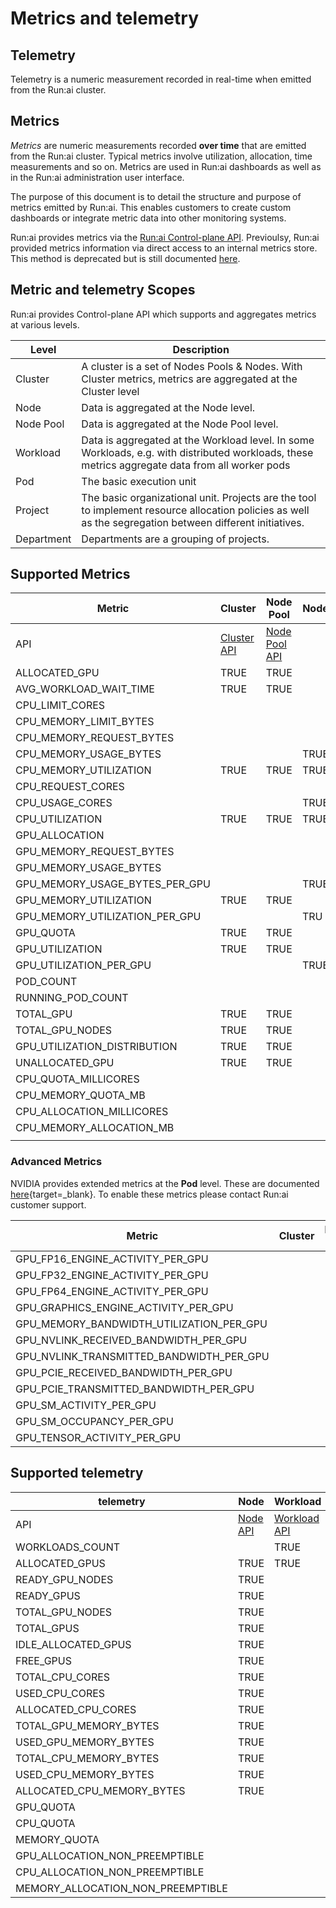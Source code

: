 # Metrics and telemetry

## Telemetry

Telemetry is a numeric measurement recorded in real-time when emitted from the Run:ai cluster.

## Metrics

_Metrics_ are numeric measurements recorded **over time** that are emitted from the Run:ai cluster. Typical metrics involve utilization, allocation, time measurements and so on. Metrics are used in Run:ai dashboards as well as in the Run:ai administration user interface.

The purpose of this document is to detail the structure and purpose of metrics emitted by Run:ai. This enables customers to create custom dashboards or integrate metric data into other monitoring systems.

Run:ai provides metrics via the [Run:ai Control-plane API](http://./admin-rest-api/overview.md). Previoulsy, Run:ai provided metrics information via direct access to an internal metrics store. This method is deprecated but is still documented [here](http://metrics.md).

## Metric and telemetry Scopes

Run:ai provides Control-plane API which supports and aggregates metrics at various levels.

| Level      | Description                                                                                                                                              |
| ---------- | -------------------------------------------------------------------------------------------------------------------------------------------------------- |
| Cluster    | A cluster is a set of Nodes Pools & Nodes. With Cluster metrics, metrics are aggregated at the Cluster level                                             |
| Node       | Data is aggregated at the Node level.                                                                                                                    |
| Node Pool  | Data is aggregated at the Node Pool level.                                                                                                               |
| Workload   | Data is aggregated at the Workload level. In some Workloads, e.g. with distributed workloads, these metrics aggregate data from all worker pods          |
| Pod        | The basic execution unit                                                                                                                                 |
| Project    | The basic organizational unit. Projects are the tool to implement resource allocation policies as well as the segregation between different initiatives. |
| Department | Departments are a grouping of projects.                                                                                                                  |

## Supported Metrics

| Metric                              | Cluster                                                                               | Node Pool                                                                                 | Node | Workload                                                                                 | Pod                                                                                | Project | Department |
| ----------------------------------- | ------------------------------------------------------------------------------------- | ----------------------------------------------------------------------------------------- | ---- | ---------------------------------------------------------------------------------------- | ---------------------------------------------------------------------------------- | ------- | ---------- |
| API                                 | [Cluster API](https://app.run.ai/api/docs#tag/Clusters/operation/get_cluster_metrics) | [Node Pool API](https://app.run.ai/api/docs#tag/NodePools/operation/get_nodepool_metrics) |      | [Workload API](https://app.run.ai/api/docs#tag/Workloads/operation/get_workload_metrics) | [Pod API](https://app.run.ai/api/docs#tag/Pods/operation/get_workload_pod_metrics) |         |            |
| ALLOCATED\_GPU                      | TRUE                                                                                  | TRUE                                                                                      |      | TRUE                                                                                     |                                                                                    |         |            |
| AVG\_WORKLOAD\_WAIT\_TIME           | TRUE                                                                                  | TRUE                                                                                      |      |                                                                                          |                                                                                    |         |            |
| CPU\_LIMIT\_CORES                   |                                                                                       |                                                                                           |      | TRUE                                                                                     |                                                                                    |         |            |
| CPU\_MEMORY\_LIMIT\_BYTES           |                                                                                       |                                                                                           |      | TRUE                                                                                     |                                                                                    |         |            |
| CPU\_MEMORY\_REQUEST\_BYTES         |                                                                                       |                                                                                           |      | TRUE                                                                                     |                                                                                    |         |            |
| CPU\_MEMORY\_USAGE\_BYTES           |                                                                                       |                                                                                           | TRUE | TRUE                                                                                     | TRUE                                                                               |         |            |
| CPU\_MEMORY\_UTILIZATION            | TRUE                                                                                  | TRUE                                                                                      | TRUE |                                                                                          |                                                                                    |         |            |
| CPU\_REQUEST\_CORES                 |                                                                                       |                                                                                           |      | TRUE                                                                                     |                                                                                    |         |            |
| CPU\_USAGE\_CORES                   |                                                                                       |                                                                                           | TRUE | TRUE                                                                                     | TRUE                                                                               |         |            |
| CPU\_UTILIZATION                    | TRUE                                                                                  | TRUE                                                                                      | TRUE |                                                                                          |                                                                                    |         |            |
| GPU\_ALLOCATION                     |                                                                                       |                                                                                           |      | TRUE                                                                                     |                                                                                    | TRUE    | TRUE       |
| GPU\_MEMORY\_REQUEST\_BYTES         |                                                                                       |                                                                                           |      | TRUE                                                                                     |                                                                                    |         |            |
| GPU\_MEMORY\_USAGE\_BYTES           |                                                                                       |                                                                                           |      | TRUE                                                                                     | TRUE                                                                               |         |            |
| GPU\_MEMORY\_USAGE\_BYTES\_PER\_GPU |                                                                                       |                                                                                           | TRUE |                                                                                          | TRUE                                                                               |         |            |
| GPU\_MEMORY\_UTILIZATION            | TRUE                                                                                  | TRUE                                                                                      |      |                                                                                          |                                                                                    |         |            |
| GPU\_MEMORY\_UTILIZATION\_PER\_GPU  |                                                                                       |                                                                                           | TRU  |                                                                                          |                                                                                    |         |            |
| GPU\_QUOTA                          | TRUE                                                                                  | TRUE                                                                                      |      |                                                                                          |                                                                                    | TRUE    | TRUE       |
| GPU\_UTILIZATION                    | TRUE                                                                                  | TRUE                                                                                      |      | TRUE                                                                                     | TRUE                                                                               |         |            |
| GPU\_UTILIZATION\_PER\_GPU          |                                                                                       |                                                                                           | TRUE |                                                                                          | TRUE                                                                               |         |            |
| POD\_COUNT                          |                                                                                       |                                                                                           |      | TRUE                                                                                     |                                                                                    |         |            |
| RUNNING\_POD\_COUNT                 |                                                                                       |                                                                                           |      | TRUE                                                                                     |                                                                                    |         |            |
| TOTAL\_GPU                          | TRUE                                                                                  | TRUE                                                                                      |      |                                                                                          |                                                                                    |         |            |
| TOTAL\_GPU\_NODES                   | TRUE                                                                                  | TRUE                                                                                      |      |                                                                                          |                                                                                    |         |            |
| GPU\_UTILIZATION\_DISTRIBUTION      | TRUE                                                                                  | TRUE                                                                                      |      |                                                                                          |                                                                                    |         |            |
| UNALLOCATED\_GPU                    | TRUE                                                                                  | TRUE                                                                                      |      |                                                                                          |                                                                                    |         |            |
| CPU\_QUOTA\_MILLICORES              |                                                                                       |                                                                                           |      |                                                                                          |                                                                                    | TRUE    | TRUE       |
| CPU\_MEMORY\_QUOTA\_MB              |                                                                                       |                                                                                           |      |                                                                                          |                                                                                    | TRUE    | TRUE       |
| CPU\_ALLOCATION\_MILLICORES         |                                                                                       |                                                                                           |      |                                                                                          |                                                                                    | TRUE    | TRUE       |
| CPU\_MEMORY\_ALLOCATION\_MB         |                                                                                       |                                                                                           |      |                                                                                          |                                                                                    | TRUE    | TRUE       |
|                                     |                                                                                       |                                                                                           |      |                                                                                          |                                                                                    |         |            |

### Advanced Metrics

NVIDIA provides extended metrics at the **Pod** level. These are documented [here](https://docs.nvidia.com/datacenter/dcgm/latest/user-guide/feature-overview.html#profiling-metrics){target=\_blank}. To enable these metrics please contact Run:ai customer support.

| Metric                                        | Cluster | Node Pool | Workload | Pod  |
| --------------------------------------------- | ------- | --------- | -------- | ---- |
| GPU\_FP16\_ENGINE\_ACTIVITY\_PER\_GPU         |         |           |          | TRUE |
| GPU\_FP32\_ENGINE\_ACTIVITY\_PER\_GPU         |         |           |          | TRUE |
| GPU\_FP64\_ENGINE\_ACTIVITY\_PER\_GPU         |         |           |          | TRUE |
| GPU\_GRAPHICS\_ENGINE\_ACTIVITY\_PER\_GPU     |         |           |          | TRUE |
| GPU\_MEMORY\_BANDWIDTH\_UTILIZATION\_PER\_GPU |         |           |          | TRUE |
| GPU\_NVLINK\_RECEIVED\_BANDWIDTH\_PER\_GPU    |         |           |          | TRUE |
| GPU\_NVLINK\_TRANSMITTED\_BANDWIDTH\_PER\_GPU |         |           |          | TRUE |
| GPU\_PCIE\_RECEIVED\_BANDWIDTH\_PER\_GPU      |         |           |          | TRUE |
| GPU\_PCIE\_TRANSMITTED\_BANDWIDTH\_PER\_GPU   |         |           |          | TRUE |
| GPU\_SM\_ACTIVITY\_PER\_GPU                   |         |           |          | TRUE |
| GPU\_SM\_OCCUPANCY\_PER\_GPU                  |         |           |          | TRUE |
| GPU\_TENSOR\_ACTIVITY\_PER\_GPU               |         |           |          | TRUE |

##

## Supported telemetry

| telemetry                            | Node                                                                            | Workload                                                                                     | Project | Department |
| ------------------------------------ | ------------------------------------------------------------------------------- | -------------------------------------------------------------------------------------------- | ------- | ---------- |
| API                                  | [Node API](https://api-docs.run.ai/2.18/tag/Nodes#operation/get_node_telemetry) | [Workload API](https://api-docs.run.ai/2.18/tag/Workloads#operation/get_workloads_telemetry) |         |            |
| WORKLOADS\_COUNT                     |                                                                                 | TRUE                                                                                         |         |            |
| ALLOCATED\_GPUS                      | TRUE                                                                            | TRUE                                                                                         | TRUE    | TRUE       |
| READY\_GPU\_NODES                    | TRUE                                                                            |                                                                                              |         |            |
| READY\_GPUS                          | TRUE                                                                            |                                                                                              |         |            |
| TOTAL\_GPU\_NODES                    | TRUE                                                                            |                                                                                              |         |            |
| TOTAL\_GPUS                          | TRUE                                                                            |                                                                                              |         |            |
| IDLE\_ALLOCATED\_GPUS                | TRUE                                                                            |                                                                                              |         |            |
| FREE\_GPUS                           | TRUE                                                                            |                                                                                              |         |            |
| TOTAL\_CPU\_CORES                    | TRUE                                                                            |                                                                                              |         |            |
| USED\_CPU\_CORES                     | TRUE                                                                            |                                                                                              |         |            |
| ALLOCATED\_CPU\_CORES                | TRUE                                                                            |                                                                                              | TRUE    | TRUE       |
| TOTAL\_GPU\_MEMORY\_BYTES            | TRUE                                                                            |                                                                                              |         |            |
| USED\_GPU\_MEMORY\_BYTES             | TRUE                                                                            |                                                                                              |         |            |
| TOTAL\_CPU\_MEMORY\_BYTES            | TRUE                                                                            |                                                                                              |         |            |
| USED\_CPU\_MEMORY\_BYTES             | TRUE                                                                            |                                                                                              |         |            |
| ALLOCATED\_CPU\_MEMORY\_BYTES        | TRUE                                                                            |                                                                                              | TRUE    | TRUE       |
| GPU\_QUOTA                           |                                                                                 |                                                                                              | TRUE    | TRUE       |
| CPU\_QUOTA                           |                                                                                 |                                                                                              | TRUE    | TRUE       |
| MEMORY\_QUOTA                        |                                                                                 |                                                                                              | TRUE    | TRUE       |
| GPU\_ALLOCATION\_NON\_PREEMPTIBLE    |                                                                                 |                                                                                              | TRUE    | TRUE       |
| CPU\_ALLOCATION\_NON\_PREEMPTIBLE    |                                                                                 |                                                                                              | TRUE    | TRUE       |
| MEMORY\_ALLOCATION\_NON\_PREEMPTIBLE |                                                                                 |                                                                                              | TRUE    | TRUE       |
